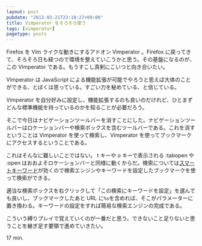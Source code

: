 ```yaml
---
layout: post
pubdate: "2013-03-21T23:10:27+09:00"
title: Vimperator をそろそろ使う
tags: [vimperator]
pagetype: posts
---
```

Firefox を Vim ライクな動きにするアドオン Vimperator 。Firefox に戻ってきて、そろそろ日も経つので環境を整えていこうかと思う。その基盤になるのが、この Vimperator である。もうすこし真剣にこいつと向き合いたい。

Vimperator は JavaScript による機能拡張が可能でやろうと思えば大体のことができる、とぼくは思っている。すごい力を秘めている、と信じている。

Vimperator を自分好みに設定し、機能拡張するのも良いのだけれど、ひとまずどんな標準機能を持っているのかを知ることが必要だろう。

そこで今日はナビゲーションツールバーを消すことにした。ナビゲーションツールバーはロケーションバーや検索ボックスを含むツールバーである。これを消すということは Vimperator を使って検索し、Vimperator を使ってブックマークにアクセスするということである。

これはそんなに難しいことではない。 t キーや o キーで表示される :tabopen や :open はおおよそロケーションバーと同様に動くからだ。検索については[スマートキーワード][firefox-smartkeyword]が効くので検索エンジンやキーワードを設定したブックマークを使って検索ができる。

適当な検索ボックスを右クリックして「この検索にキーワードを設定」を選んでも良いし、ブックマークしたあと URL に`%s`を含めれば、そこがパラメーターに置き換わる。キーワードの設定をすれば簡易な検索エンジンの完成である。

こういう縛りプレイで覚えていくのが一番だと思う。できないこと足りないと思うことを継ぎ足す要領で進めていきたい。

17 min.

[firefox-smartkeyword]: http://support.mozilla.org/ja/kb/スマートキーワード
